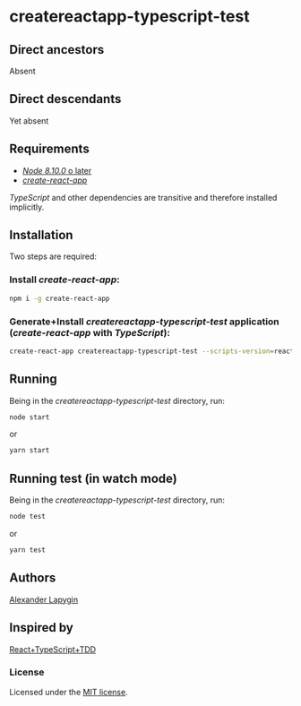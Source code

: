 # createreactapp-typescript-test

## Direct ancestors

Absent

## Direct descendants

Yet absent

## Requirements

* [*Node 8.10.0* o later](https://nodejs.org/en/download/package-manager/)
* [*create-react-app*](https://facebook.github.io/create-react-app/)

*TypeScript* and other dependencies are transitive and therefore installed implicitly.

## Installation

Two steps are required:

### Install *create-react-app*:

```sh
npm i -g create-react-app
```

### Generate+Install *createreactapp-typescript-test* application (*create-react-app* with *TypeScript*):

```sh
create-react-app createreactapp-typescript-test --scripts-version=react-scripts-ts
```

## Running

Being in the *createreactapp-typescript-test* directory, run:

```sh
node start
```

or

```sh
yarn start
```

## Running test (in watch mode)

Being in the *createreactapp-typescript-test* directory, run:

```sh
node test
```

or

```sh
yarn test
```

## Authors

[Alexander Lapygin](https://github.com/AlexanderLapygin)

## Inspired by

[React+TypeScript+TDD](https://react-typescript-tdd.firebaseapp.com/)

### License

Licensed under the [MIT license](./LICENSE).
